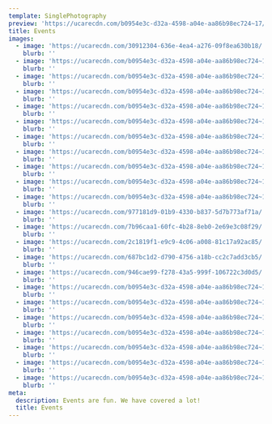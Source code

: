```yaml
---
template: SinglePhotography
preview: 'https://ucarecdn.com/b0954e3c-d32a-4598-a04e-aa86b98ec724~17/nth/0/'
title: Events
images:
  - image: 'https://ucarecdn.com/30912304-636e-4ea4-a276-09f8ea630b18/'
    blurb: ''
  - image: 'https://ucarecdn.com/b0954e3c-d32a-4598-a04e-aa86b98ec724~17/nth/0/'
    blurb: ''
  - image: 'https://ucarecdn.com/b0954e3c-d32a-4598-a04e-aa86b98ec724~17/nth/1/'
    blurb: ''
  - image: 'https://ucarecdn.com/b0954e3c-d32a-4598-a04e-aa86b98ec724~17/nth/2/'
    blurb: ''
  - image: 'https://ucarecdn.com/b0954e3c-d32a-4598-a04e-aa86b98ec724~17/nth/3/'
    blurb: ''
  - image: 'https://ucarecdn.com/b0954e3c-d32a-4598-a04e-aa86b98ec724~17/nth/4/'
    blurb: ''
  - image: 'https://ucarecdn.com/b0954e3c-d32a-4598-a04e-aa86b98ec724~17/nth/5/'
    blurb: ''
  - image: 'https://ucarecdn.com/b0954e3c-d32a-4598-a04e-aa86b98ec724~17/nth/6/'
    blurb: ''
  - image: 'https://ucarecdn.com/b0954e3c-d32a-4598-a04e-aa86b98ec724~17/nth/7/'
    blurb: ''
  - image: 'https://ucarecdn.com/b0954e3c-d32a-4598-a04e-aa86b98ec724~17/nth/8/'
    blurb: ''
  - image: 'https://ucarecdn.com/b0954e3c-d32a-4598-a04e-aa86b98ec724~17/nth/9/'
    blurb: ''
  - image: 'https://ucarecdn.com/977181d9-01b9-4330-b837-5d7b773af71a/'
    blurb: ''
  - image: 'https://ucarecdn.com/7b96caa1-60fc-4b28-8eb0-2e69e3c08f29/'
    blurb: ''
  - image: 'https://ucarecdn.com/2c1819f1-e9c9-4c06-a008-81c17a92ac85/'
    blurb: ''
  - image: 'https://ucarecdn.com/687bc1d2-d790-4756-a18b-cc2c7add3cb5/'
    blurb: ''
  - image: 'https://ucarecdn.com/946cae99-f278-43a5-999f-106722c3d0d5/'
    blurb: ''
  - image: 'https://ucarecdn.com/b0954e3c-d32a-4598-a04e-aa86b98ec724~17/nth/10/'
    blurb: ''
  - image: 'https://ucarecdn.com/b0954e3c-d32a-4598-a04e-aa86b98ec724~17/nth/11/'
    blurb: ''
  - image: 'https://ucarecdn.com/b0954e3c-d32a-4598-a04e-aa86b98ec724~17/nth/12/'
    blurb: ''
  - image: 'https://ucarecdn.com/b0954e3c-d32a-4598-a04e-aa86b98ec724~17/nth/13/'
    blurb: ''
  - image: 'https://ucarecdn.com/b0954e3c-d32a-4598-a04e-aa86b98ec724~17/nth/14/'
    blurb: ''
  - image: 'https://ucarecdn.com/b0954e3c-d32a-4598-a04e-aa86b98ec724~17/nth/15/'
    blurb: ''
  - image: 'https://ucarecdn.com/b0954e3c-d32a-4598-a04e-aa86b98ec724~17/nth/16/'
    blurb: ''
meta:
  description: Events are fun. We have covered a lot!
  title: Events
---
```

